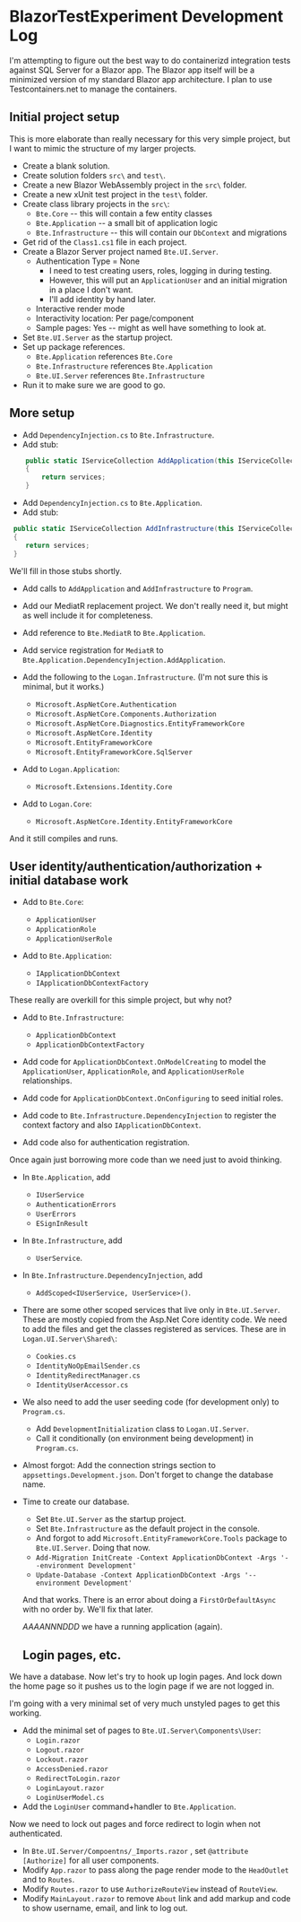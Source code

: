 # BlazorTestExperiment Development Log

I'm attempting to figure out the best way to do containerizd integration tests against SQL Server for a Blazor app.  The Blazor app itself will be a minimized version of my standard Blazor app architecture.  I plan to use Testcontainers.net to manage the containers.

## Initial project setup

This is more elaborate than really necessary for this very simple project, but I want to mimic the structure of my larger projects.

- Create a blank solution.
- Create solution folders `src\` and `test\`.
- Create a new Blazor WebAssembly project in the `src\` folder.
- Create a new xUnit test project in the `test\` folder.
- Create class library projects in the `src\`:
     - `Bte.Core` -- this will contain a few entity classes
     - `Bte.Application` -- a small bit of application logic
     - `Bte.Infrastructure` -- this will contain our `DbContext` and migrations
- Get rid of the `Class1.cs1` file in each project.
- Create a Blazor Server project named `Bte.UI.Server`.
    - Authentication Type = None
        - I need to test creating users, roles, logging in during testing.
        - However, this will put an `ApplicationUser` and an initial migration in a place I don't want.
        - I'll add identity by hand later.
    - Interactive render mode
    - Interactivity location: Per page/component
    - Sample pages: Yes -- might as well have something to look at.
- Set `Bte.UI.Server` as the startup project.
- Set up package references.
    - `Bte.Application` references `Bte.Core`
    - `Bte.Infrastructure` references `Bte.Application`
    - `Bte.UI.Server` references `Bte.Infrastructure`
- Run it to make sure we are good to go.

## More setup

- Add `DependencyInjection.cs` to `Bte.Infrastructure`.
- Add stub:

```C#
    public static IServiceCollection AddApplication(this IServiceCollection services)
    {
        return services;
    }
```

- Add `DependencyInjection.cs` to `Bte.Application`.
- Add stub:

```C#
 public static IServiceCollection AddInfrastructure(this IServiceCollection services, IConfiguration configuration)
 {
    return services;
 }
```

We'll fill in those stubs shortly.

- Add calls to `AddApplication` and `AddInfrastructure`  to `Program`.

- Add our MediatR replacement project. We don't really need it, but might as well include it for completeness.

- Add reference to  `Bte.MediatR` to `Bte.Application`.
- Add service registration for `MediatR` to `Bte.Application.DependencyInjection.AddApplication`.

- Add the following to the `Logan.Infrastructure`. (I'm not sure this is minimal, but it works.)
    - `Microsoft.AspNetCore.Authentication`
    - `Microsoft.AspNetCore.Components.Authorization`
    - `Microsoft.AspNetCore.Diagnostics.EntityFrameworkCore`
    - `Microsoft.AspNetCore.Identity`
    - `Microsoft.EntityFrameworkCore`
    - `Microsoft.EntityFrameworkCore.SqlServer`

- Add to `Logan.Application`:
    - `Microsoft.Extensions.Identity.Core`

- Add to `Logan.Core`:
    - `Microsoft.AspNetCore.Identity.EntityFrameworkCore`

And it still compiles and runs.

## User identity/authentication/authorization + initial database work

- Add to `Bte.Core`:
    - `ApplicationUser`
    - `ApplicationRole`
    - `ApplicationUserRole`

- Add to `Bte.Application`:
    - `IApplicationDbContext`
    - `IApplicationDbContextFactory`

These really are overkill for this simple project, but why not?

- Add to `Bte.Infrastructure`:
    - `ApplicationDbContext`
    - `ApplicationDbContextFactory`
- Add code for `ApplicationDbContext.OnModelCreating` to model the `ApplicationUser`, `ApplicationRole`, and `ApplicationUserRole` relationships. 
- Add code for `ApplicationDbContext.OnConfiguring` to seed initial roles.

- Add code to `Bte.Infrastructure.DependencyInjection` to register the context factory and also `IApplicationDbContext`.
- Add code also for authentication registration.

Once again just borrowing more code than we need just to avoid thinking.

- In `Bte.Application`, add
    - `IUserService`
    - `AuthenticationErrors`
    - `UserErrors`
    - `ESignInResult`
- In `Bte.Infrastructure`, add
    - `UserService`.
- In `Bte.Infrastructure.DependencyInjection`, add
    - `AddScoped<IUserService, UserService>()`.

- There are some other scoped services that live only in `Bte.UI.Server`.  These are mostly copied from the Asp.Net Core identity code.  We need to add the files and get the classes registered as services.  These are in `Logan.UI.Server\Shared\`:
    - `Cookies.cs`
    - `IdentityNoOpEmailSender.cs`
    - `IdentityRedirectManager.cs`
    - `IdentityUserAccessor.cs`    
- We also need to add the user seeding code (for development only) to `Program.cs`. 
    - Add `DevelopmentInitialization` class to `Logan.UI.Server`.
    - Call it conditionally (on environment being development) in `Program.cs`.
- Almost forgot:  Add the connection strings section to `appsettings.Development.json`.  Don't forget to change the database name.

- Time to create our database.

    - Set `Bte.UI.Server` as the startup project.
    - Set `Bte.Infrastructure` as the default project in the console.
    - And forgot to add `Microsoft.EntityFrameworkCore.Tools` package to `Bte.UI.Server`.  Doing that now.
    - `Add-Migration InitCreate -Context ApplicationDbContext -Args '--environment Development'`
    - `Update-Database -Context ApplicationDbContext -Args '--environment Development'`

    And that works.  There is an error about doing a `FirstOrDefaultAsync` with no order by.  We'll fix that later.

    _AAAANNNDDD_ we have a running application (again).

    ## Login pages, etc.

We have a database.  Now let's try to hook up login pages.  And lock down the home page so it pushes us to the login page if we are not logged in.

I'm going with a very minimal set of very much unstyled pages to get this working.

- Add the minimal set of pages to `Bte.UI.Server\Components\User`:
    - `Login.razor`
    - `Logout.razor`
    - `Lockout.razor`
    - `AccessDenied.razor`
    - `RedirectToLogin.razor`
    - `LoginLayout.razor`
    - `LoginUserModel.cs`
- Add the `LoginUser` command+handler to `Bte.Application`.

Now we need to lock out pages and force redirect to login when not authenticated.


- In `Bte.UI.Server/Compoentns/_Imports.razor` , set `@attribute [Authorize]` for all user components.
- Modify `App.razor` to pass along the page render mode to the `HeadOutlet` and to `Routes`.
- Modify `Routes.razor` to use `AuthorizeRouteView` instead of `RouteView`.  
- Modify `MainLayout.razor` to remove `About` link and add markup and code to show username, email, and link to log out.


